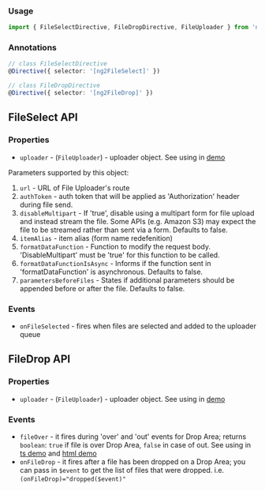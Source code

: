 ### Usage
```typescript
import { FileSelectDirective, FileDropDirective, FileUploader } from 'ng2-chunk-file-upload/ng2-chunk-file-upload';
```

### Annotations
```typescript
// class FileSelectDirective
@Directive({ selector: '[ng2FileSelect]' })
```

```typescript
// class FileDropDirective
@Directive({ selector: '[ng2FileDrop]' })
```

## FileSelect API

### Properties

  - `uploader` - (`FileUploader`) - uploader object. See using in [demo](https://github.com/valor-software/ng2-chunk-file-upload/blob/master/demo/components/file-upload/simple-demo.ts)

  Parameters supported by this object:

  1. `url` - URL of File Uploader's route
  2. `authToken` - auth token that will be applied as 'Authorization' header during file send.
  3. `disableMultipart` - If 'true', disable using a multipart form for file upload and instead stream the file. Some APIs (e.g. Amazon S3) may expect the file to be streamed rather than sent via a form. Defaults to false.
  4. `itemAlias` - item alias (form name redefenition)
  5. `formatDataFunction` - Function to modify the request body. 'DisableMultipart' must be 'true' for this function to be called.
  6. `formatDataFunctionIsAsync` - Informs if the function sent in 'formatDataFunction' is asynchronous. Defaults to false.
  7. `parametersBeforeFiles` - States if additional parameters should be appended before or after the file. Defaults to false.

### Events
 - `onFileSelected` - fires when files are selected and added to the uploader queue

## FileDrop API

### Properties

  - `uploader` - (`FileUploader`) - uploader object. See using in [demo](https://github.com/valor-software/ng2-chunk-file-upload/blob/master/demo/components/file-upload/simple-demo.ts)

### Events

  - `fileOver` - it fires during 'over' and 'out' events for Drop Area; returns `boolean`: `true` if file is over Drop Area, `false` in case of out.
  See using in [ts demo](https://github.com/valor-software/ng2-chunk-file-upload/blob/master/demo/components/file-upload/simple-demo.ts) and
  [html demo](https://github.com/valor-software/ng2-chunk-file-upload/blob/master/demo/components/file-upload/simple-demo.html)
  - `onFileDrop` - it fires after a file has been dropped on a Drop Area; you can pass in `$event` to get the list of files that were dropped. i.e. `(onFileDrop)="dropped($event)"`
